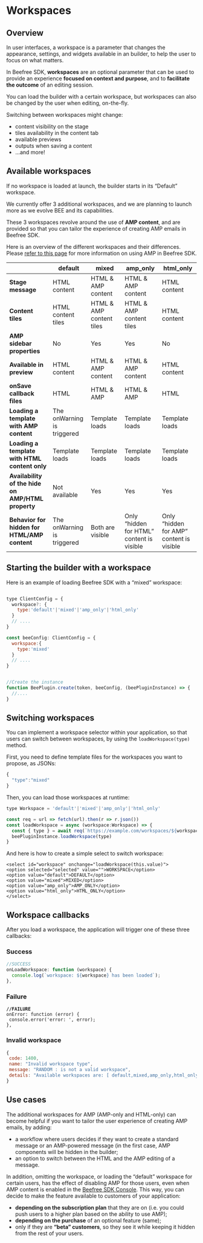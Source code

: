 # Workspaces

## Overview <a href="#overview" id="overview"></a>

In user interfaces, a workspace is a parameter that changes the appearance, settings, and widgets available in an builder, to help the user to focus on what matters.

In Beefree SDK, **workspaces**  are an optional parameter that can be used to provide an experience **focused on context and purpose**, and to **facilitate the outcome** of an editing session.

You can load the builder with a certain workspace, but workspaces can also be changed by the user when editing, on-the-fly.

Switching between workspaces might change:

* content visibility on the stage
* tiles availability in the content tab
* available previews
* outputs when saving a content
* …and more!

## Available workspaces <a href="#available-workspaces" id="available-workspaces"></a>

If no workspace is loaded at launch, the builder starts in its “Default” workspace.

We currently offer 3 additional workspaces, and we are planning to launch more as we evolve BEE and its capabilities.

These 3 workspaces revolve around the use of **AMP content**, and are provided so that you can tailor the experience of creating AMP emails in Beefree SDK.

Here is an overview of the different workspaces and their differences. Please [refer to this page](../../../../other-customizations/amp-for-email.md) for more information on using AMP in Beefree SDK.

|                                                   | default                    | mixed                    | amp\_only                                 | html\_only                               |
| ------------------------------------------------- | -------------------------- | ------------------------ | ----------------------------------------- | ---------------------------------------- |
| **Stage message**                                 | HTML content               | HTML & AMP content       | HTML & AMP content                        | HTML content                             |
| **Content tiles**                                 | HTML content tiles         | HTML & AMP content tiles | HTML & AMP content tiles                  | HTML content                             |
| **AMP sidebar properties**                        | No                         | Yes                      | Yes                                       | No                                       |
| **Available in preview**                          | HTML content               | HTML & AMP content       | HTML & AMP content                        | HTML content                             |
| **onSave callback files**                         | HTML                       | HTML & AMP               | HTML & AMP                                | HTML                                     |
| **Loading a template with AMP content**           | The onWarning is triggered | Template loads           | Template loads                            | Template loads                           |
| **Loading a template with HTML content only**     | Template loads             | Template loads           | Template loads                            | Template loads                           |
| **Availability of the hide on AMP/HTML property** | Not available              | Yes                      | Yes                                       | Yes                                      |
| **Behavior for hidden for HTML/AMP content**      | The onWarning is triggered | Both are visible         | Only “hidden for HTML” content is visible | Only “hidden for AMP” content is visible |

## Starting the builder with a workspace <a href="#starting-the-builder-with-a-workspace" id="starting-the-builder-with-a-workspace"></a>

Here is an example of loading Beefree SDK with a “mixed” workspace:

```javascript

type ClientConfig = {
  workspace?: {
    type:'default'|'mixed'|'amp_only'|'html_only'
  }
  // ....
}

const beeConfig: ClientConfig = {
  workspace:{
    type:'mixed'
  }
  // ....
}


//Create the instance 
function BeePlugin.create(token, beeConfig, (beePluginInstance) => { 
  //.... 
}

```

## Switching workspaces <a href="#switching-workspaces" id="switching-workspaces"></a>

You can implement a workspace selector within your application, so that users can switch between workspaces, by using the `loadWorkspace(type)` method.

First, you need to define template files for the workspaces you want to propose, as JSONs:

```javascript
{
  "type":"mixed"
}
```

Then, you can load those workspaces at runtime:

```javascript
type Workspace = 'default'|'mixed'|'amp_only'|'html_only'

const req = url => fetch(url).then(r => r.json())
const loadWorkspace = async (workspace:Workspace) => {
  const { type } = await req(`https://example.com/workspaces/${workspace}.json`)
  beePluginInstance.loadWorkspace(type) 
}
```

And here is how to create a simple select to switch workspace:

```markup
<select id="workspace" onchange="loadWorkspace(this.value)">
<option selected="selected" value="">WORKSPACE</option>
<option value="default">DEFAULT</option>
<option value="mixed">MIXED</option>
<option value="amp_only">AMP_ONLY</option>
<option value="html_only">HTML_ONLY</option>
</select>
```

## Workspace callbacks <a href="#workspace-callbacks" id="workspace-callbacks"></a>

After you load a workspace, the application will trigger one of these three callbacks:

### **Success**

```javascript
//SUCCESS 
onLoadWorkspace: function (workspace) {
  console.log(`workspace: ${workspace} has been loaded`);
},
```

### **Failure**

<pre class="language-javascript"><code class="lang-javascript"><strong>//FAILURE
</strong>onError: function (error) {
 console.error('error: ', error);
},
</code></pre>

### **Invalid workspace**

```javascript
{
 code: 1400, 
 name: "Invalid workspace type",
 message: "RANDOM : is not a valid workspace",
 details: "Available workspaces are: [ default,mixed,amp_only,html_only ]"
}
```

## Use cases <a href="#use-cases" id="use-cases"></a>

The additional workspaces for AMP (AMP-only and HTML-only) can become helpful if you want to tailor the user experience of creating AMP emails, by adding:

* a workflow where users decides if they want to create a standard message or an AMP-powered message (in the first case, AMP components will be hidden in the builder;
* an option to switch between the HTML and the AMP editing of a message.

In addition, omitting the workspace, or loading the “default” workspace for certain users, has the effect of disabling AMP for those users, even when AMP content is enabled in the [Beefree SDK Console](https://developers.beefree.io/). This way, you can decide to make the feature available to customers of your application:

* **depending on the subscription plan** that they are on (i.e. you could push users to a higher plan based on the ability to use AMP);
* **depending on the purchase** of an optional feature (same);
* only if they are **“beta” customers**, so they see it while keeping it hidden from the rest of your users.
